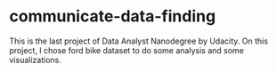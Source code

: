 # communicate-data-finding
This is the last project of Data Analyst Nanodegree by Udacity. On this project, I chose ford bike dataset to do some analysis and some visualizations.
